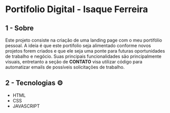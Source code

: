 # Portifolio Digital - Isaque Ferreira

## 1 - Sobre

Este projeto consiste na criação de uma landing page com o meu portifólio pessoal. A ideia é que este portifolio seja alimentado conforme novos projetos forem criados e que ele seja uma ponte para futuras oportunidades de trabalho e negócio. Suas principais funcionalidades são principalmente visuais, entretanto a seção de **CONTATO** visa utilizar código para automatizar emails de possíveis solicitações de trabalho.

## 2 - Tecnologias ⚙️

* HTML
* CSS
* JAVASCRIPT